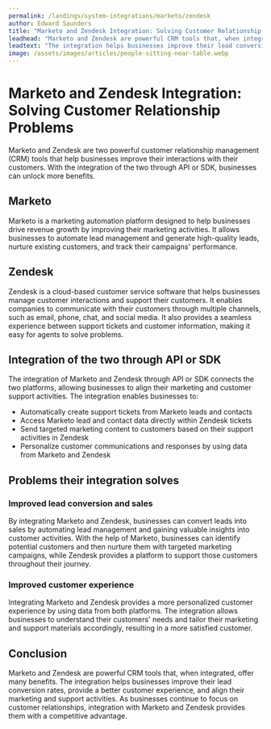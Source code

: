 ```yaml
---
permalink: /landings/system-integrations/marketo/zendesk
author: Edward Saunders
title: "Marketo and Zendesk Integration: Solving Customer Relationship Problems"
leadhead: "Marketo and Zendesk are powerful CRM tools that, when integrated, offer many benefits"
leadtext: "The integration helps businesses improve their lead conversion rates, provide a better customer experience, and align their marketing and support activities. As businesses continue to focus on customer relationships, integration with Marketo and Zendesk provides them with a competitive advantage."
image: /assets/images/articles/people-sitting-near-table.webp
---
```

<div class="arttext">    <h1>Marketo and Zendesk Integration: Solving Customer Relationship Problems</h1>
    <p>Marketo and Zendesk are two powerful customer relationship management (CRM) tools that help businesses improve their interactions with their customers. With the integration of the two through API or SDK, businesses can unlock more benefits.</p>
    <h2>Marketo</h2>
    <p>Marketo is a marketing automation platform designed to help businesses drive revenue growth by improving their marketing activities. It allows businesses to automate lead management and generate high-quality leads, nurture existing customers, and track their campaigns' performance.</p>
    <h2>Zendesk</h2>
    <p>Zendesk is a cloud-based customer service software that helps businesses manage customer interactions and support their customers. It enables companies to communicate with their customers through multiple channels, such as email, phone, chat, and social media. It also provides a seamless experience between support tickets and customer information, making it easy for agents to solve problems.</p>
    <h2>Integration of the two through API or SDK</h2>
    <p>The integration of Marketo and Zendesk through API or SDK connects the two platforms, allowing businesses to align their marketing and customer support activities. The integration enables businesses to:</p>
    <ul>
        <li>Automatically create support tickets from Marketo leads and contacts</li>
        <li>Access Marketo lead and contact data directly within Zendesk tickets</li>
        <li>Send targeted marketing content to customers based on their support activities in Zendesk</li>
        <li>Personalize customer communications and responses by using data from Marketo and Zendesk</li>
    </ul>
    <h2>Problems their integration solves</h2>
    <h3>Improved lead conversion and sales</h3>
    <p>By integrating Marketo and Zendesk, businesses can convert leads into sales by automating lead management and gaining valuable insights into customer activities. With the help of Marketo, businesses can identify potential customers and then nurture them with targeted marketing campaigns, while Zendesk provides a platform to support those customers throughout their journey.</p>
    <h3>Improved customer experience</h3>
    <p>Integrating Marketo and Zendesk provides a more personalized customer experience by using data from both platforms. The integration allows businesses to understand their customers' needs and tailor their marketing and support materials accordingly, resulting in a more satisfied customer.</p>
    <h2>Conclusion</h2>
    <p>Marketo and Zendesk are powerful CRM tools that, when integrated, offer many benefits. The integration helps businesses improve their lead conversion rates, provide a better customer experience, and align their marketing and support activities. As businesses continue to focus on customer relationships, integration with Marketo and Zendesk provides them with a competitive advantage.</p>
</div>